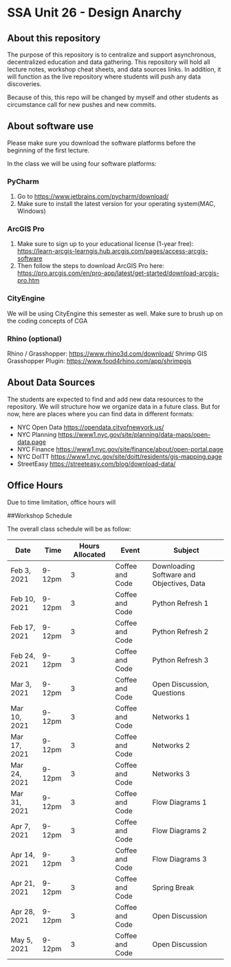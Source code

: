 # SSA Unit 26 - Design Anarchy 

## About this repository
The purpose of this repository is to centralize and support asynchronous, decentralized education and data gathering. This repository will hold all lecture notes, workshop cheat sheets, and data sources links. In addition, it will function as the live repository where students will push any data discoveries.

Because of this, this repo will be changed by myself and other students as circumstance call for new pushes and new commits.

## About software use


Please make sure you download the software platforms before the beginning of the first lecture.

In the class we will be using four software platforms:

### PyCharm
1. Go to https://www.jetbrains.com/pycharm/download/
2. Make sure to install the latest version for your operating system(MAC, Windows)

### ArcGIS Pro
1. Make sure to sign up to your educational license (1-year free): https://learn-arcgis-learngis.hub.arcgis.com/pages/access-arcgis-software
2. Then follow the steps to download ArcGIS Pro here: https://pro.arcgis.com/en/pro-app/latest/get-started/download-arcgis-pro.htm

### CityEngine
We will be using CityEngine this semester as well. Make sure to brush up on the coding concepts of CGA

### Rhino (optional)
Rhino / Grasshopper: https://www.rhino3d.com/download/
Shrimp GIS Grasshopper Plugin: https://www.food4rhino.com/app/shrimpgis


## About Data Sources

The students are expected to find and add new data resources to the repository. We will structure how we organize data in a future class. But for now, here are places where you can find data in different formats:

- NYC Open Data	https://opendata.cityofnewyork.us/
- NYC Planning	https://www1.nyc.gov/site/planning/data-maps/open-data.page
- NYC Finance	https://www1.nyc.gov/site/finance/about/open-portal.page
- NYC DoITT	https://www1.nyc.gov/site/doitt/residents/gis-mapping.page
- StreetEasy	https://streeteasy.com/blog/download-data/

## Office Hours
Due to time limitation, office hours will 

##Workshop Schedule

The overall class schedule will be as follow:

| Date | Time | Hours Allocated | Event | Subject |
| --- | --- | --- | --- |--- | 
| Feb 3, 2021 | 9-12pm | 3 | Coffee and Code | Downloading Software and Objectives, Data
| Feb 10, 2021 | 9-12pm | 3 | Coffee and Code | Python Refresh 1
| Feb 17, 2021 | 9-12pm | 3 | Coffee and Code | Python Refresh 2
| Feb 24, 2021 | 9-12pm | 3 | Coffee and Code | Python Refresh 3
| Mar 3, 2021 | 9-12pm | 3 | Coffee and Code | Open Discussion, Questions
| Mar 10, 2021 | 9-12pm | 3 | Coffee and Code | Networks 1
| Mar 17, 2021 | 9-12pm | 3 | Coffee and Code | Networks 2
| Mar 24, 2021 | 9-12pm | 3 | Coffee and Code | Networks 3
| Mar 31, 2021 | 9-12pm | 3 | Coffee and Code | Flow Diagrams 1
| Apr 7, 2021 | 9-12pm | 3 | Coffee and Code | Flow Diagrams 2
| Apr 14, 2021 | 9-12pm | 3 | Coffee and Code | Flow Diagrams 3
| Apr 21, 2021 | 9-12pm | 3 | Coffee and Code | Spring Break
| Apr 28, 2021 | 9-12pm | 3 | Coffee and Code | Open Discussion
| May 5, 2021 | 9-12pm | 3 | Coffee and Code | Open Discussion



